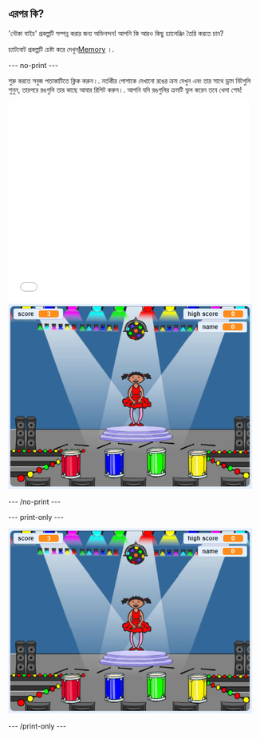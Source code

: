## এরপর কি?

'নৌকা বাইচ' প্রকল্পটি সম্পন্ন করার জন্য অভিনন্দন! আপনি কি আরও কিছু চ্যালেঞ্জিং তৈরি করতে চান?

চ্যাটবোট প্রকল্পটি চেষ্টা করে দেখুন[Memory](https://projects.raspberrypi.org/en/projects/memory?utm_source=pathway&utm_medium=whatnext&utm_campaign=projects) ।.

\--- no-print \---

শুরু করতে সবুজ পতাকাটিতে ক্লিক করুন।. নর্তকীর পোশাকে দেখানো রঙের ক্রম দেখুন এবং তার সাথে ড্রাম বিটগুলি শুনুন, তারপরে রঙগুলি তার কাছে আবার রিপিট করুন।. আপনি যদি রঙগুলির ক্রমটি ভুল করেন তবে খেলা শেষ!

<div class="scratch-preview">
  <iframe allowtransparency="true" width="485" height="402" src="//scratch.mit.edu/projects/embed/284452634/?autostart=false" frameborder="0" allowfullscreen scrolling="no"></iframe> <img src="images/memory-screenshot.png" />
</div>

\--- /no-print \---

\--- print-only \---

![সমাপ্ত গেমের Screenshot](images/memory-screenshot.png)

\--- /print-only \---